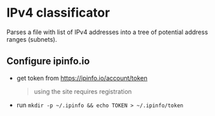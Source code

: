 # IPv4 classificator

Parses a file with list of IPv4 addresses into a tree of potential address ranges (subnets).

## Configure ipinfo.io

- get token from https://ipinfo.io/account/token
  > using the site requires registration
- run `mkdir -p ~/.ipinfo && echo TOKEN > ~/.ipinfo/token`
